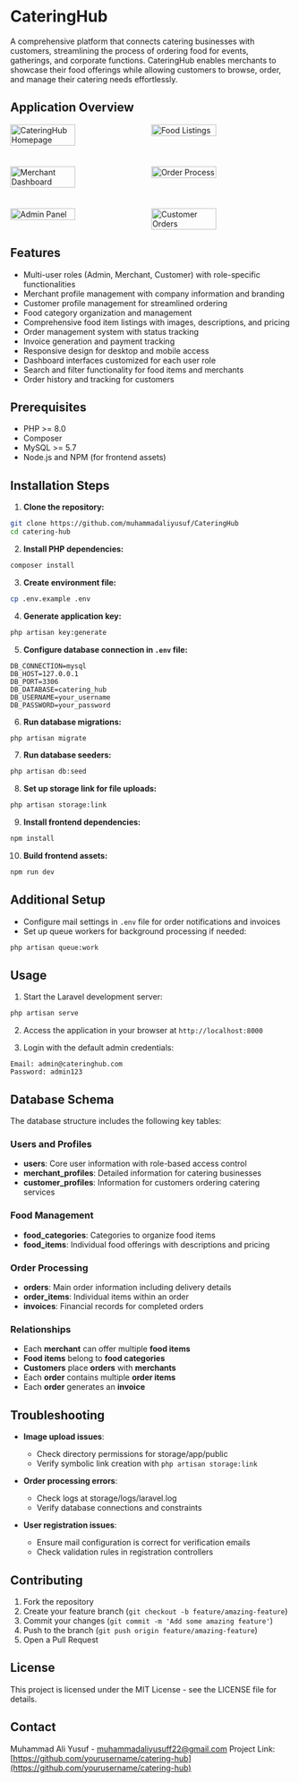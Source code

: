 # CateringHub

A comprehensive platform that connects catering businesses with customers, streamlining the process of ordering food for events, gatherings, and corporate functions. CateringHub enables merchants to showcase their food offerings while allowing customers to browse, order, and manage their catering needs effortlessly.

## Application Overview

<!-- Replace these placeholder images with actual screenshots of your application once available -->
<div style="display: flex; flex-wrap: wrap; gap: 10px; margin-bottom: 20px;">
  <img src="screenshots/homepage.png" style="width: 48%; height: auto;" alt="CateringHub Homepage">
  <img src="screenshots/food-listings.png" style="width: 48%; height: auto;" alt="Food Listings">
</div>
<br>
<div style="display: flex; flex-wrap: wrap; gap: 10px; margin-bottom: 20px;">
  <img src="screenshots/merchant-dashboard.png" style="width: 48%; height: auto;" alt="Merchant Dashboard">
  <img src="screenshots/order-process.png" style="width: 48%; height: auto;" alt="Order Process">
</div>
<br>
<div style="display: flex; flex-wrap: wrap; gap: 10px; margin-bottom: 20px;">
  <img src="screenshots/admin-panel.png" style="width: 48%; height: auto;" alt="Admin Panel">
  <img src="screenshots/customer-orders.png" style="width: 48%; height: auto;" alt="Customer Orders">
</div>

## Features

- Multi-user roles (Admin, Merchant, Customer) with role-specific functionalities
- Merchant profile management with company information and branding
- Customer profile management for streamlined ordering
- Food category organization and management
- Comprehensive food item listings with images, descriptions, and pricing
- Order management system with status tracking
- Invoice generation and payment tracking
- Responsive design for desktop and mobile access
- Dashboard interfaces customized for each user role
- Search and filter functionality for food items and merchants
- Order history and tracking for customers

## Prerequisites

- PHP >= 8.0
- Composer
- MySQL >= 5.7
- Node.js and NPM (for frontend assets)

## Installation Steps

1. **Clone the repository:**
```bash
git clone https://github.com/muhammadaliyusuf/CateringHub
cd catering-hub
```

2. **Install PHP dependencies:**
```bash
composer install
```

3. **Create environment file:**
```bash
cp .env.example .env
```

4. **Generate application key:**
```bash
php artisan key:generate
```

5. **Configure database connection in `.env` file:**
```
DB_CONNECTION=mysql
DB_HOST=127.0.0.1
DB_PORT=3306
DB_DATABASE=catering_hub
DB_USERNAME=your_username
DB_PASSWORD=your_password
```

6. **Run database migrations:**
```bash
php artisan migrate
```

7. **Run database seeders:**
```bash
php artisan db:seed
```

8. **Set up storage link for file uploads:**
```bash
php artisan storage:link
```

9. **Install frontend dependencies:**
```bash
npm install
```

10. **Build frontend assets:**
```bash
npm run dev
```

## Additional Setup

- Configure mail settings in `.env` file for order notifications and invoices
- Set up queue workers for background processing if needed:
```bash
php artisan queue:work
```

## Usage

1. Start the Laravel development server:
```bash
php artisan serve
```

2. Access the application in your browser at `http://localhost:8000`

3. Login with the default admin credentials:
```
Email: admin@cateringhub.com
Password: admin123
```

## Database Schema

The database structure includes the following key tables:

### Users and Profiles

- **users**: Core user information with role-based access control
- **merchant_profiles**: Detailed information for catering businesses
- **customer_profiles**: Information for customers ordering catering services

### Food Management

- **food_categories**: Categories to organize food items
- **food_items**: Individual food offerings with descriptions and pricing

### Order Processing

- **orders**: Main order information including delivery details
- **order_items**: Individual items within an order
- **invoices**: Financial records for completed orders

### Relationships

- Each **merchant** can offer multiple **food items**
- **Food items** belong to **food categories**
- **Customers** place **orders** with **merchants**
- Each **order** contains multiple **order items**
- Each **order** generates an **invoice**

## Troubleshooting

- **Image upload issues**:
  - Check directory permissions for storage/app/public
  - Verify symbolic link creation with `php artisan storage:link`

- **Order processing errors**:
  - Check logs at storage/logs/laravel.log
  - Verify database connections and constraints

- **User registration issues**:
  - Ensure mail configuration is correct for verification emails
  - Check validation rules in registration controllers

## Contributing

1. Fork the repository
2. Create your feature branch (`git checkout -b feature/amazing-feature`)
3. Commit your changes (`git commit -m 'Add some amazing feature'`)
4. Push to the branch (`git push origin feature/amazing-feature`)
5. Open a Pull Request

## License

This project is licensed under the MIT License - see the LICENSE file for details.

## Contact

Muhammad Ali Yusuf - muhammadaliyusuff22@gmail.com
Project Link: [https://github.com/yourusername/catering-hub](https://github.com/yourusername/catering-hub)